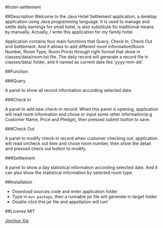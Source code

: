 #hotel-settlement

##Description
Welcome to the Java Hotel Settlement application, a desktop application using Java programming language. It is used to manage and settle daily earnings for small hotel, is also substitute for traditional means by manually. Actually, I write this application for my family hotel.

Application contains four main functions that Query, Check In, Check Out and Settlement. And it allows to add different room information(Room Number, Room Type, Room Price) through right format that show in classes/data/room.txt file. The daily record will generate a record file in classes/data/ folder, and it named as current date like ’yyyy-mm-dd’.

##Function

###Query

A panel to show all record information according selected date.

###Check In

A panel to add new check-in record. When this panel is opening, application will read room information and chose or input some other information(e.g Customer Name, Price and Pledge), then pressed submit button to save.

###Check Out


A panel to modify check-in record when customer checking out, application will read uncheck out item and chose room number, then show the detail and pressed check out button to modify.


###Settlement

A panel to show a day statistical information according selected date. And it can also show the statistical information by selected room type.

##Installation

- Download sources code and enter application folder
- Type in `mvn package`, then a runnable jar file will generate in target folder
- Double click this jar file and appellation will run!

##License
MIT

[Jinchun Xia](https://github.com/xiajinchun)
